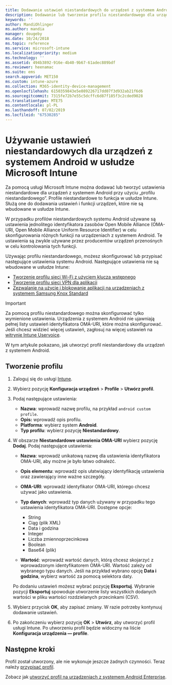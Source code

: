 ```yaml
---
title: Dodawanie ustawień niestandardowych do urządzeń z systemem Android w usłudze Microsoft Intune — Azure | Microsoft Docs
description: Dodawanie lub tworzenie profilu niestandardowego dla urządzeń z systemem Android w celu utworzenia profilu sieci Wi-Fi z kluczem wstępnym, utworzenia profilu sieci VPN dla aplikacji lub zezwalania na użycie bądź blokowanie aplikacji dla urządzeń z system Samsung Knox Standard w usłudze Microsoft Intune
keywords: ''
author: MandiOhlinger
ms.author: mandia
manager: dougeby
ms.date: 10/24/2018
ms.topic: reference
ms.service: microsoft-intune
ms.localizationpriority: medium
ms.technology: ''
ms.assetid: 494b3892-916e-4b40-9b67-61adec889bdf
ms.reviewer: heenamac
ms.suite: ems
search.appverid: MET150
ms.custom: intune-azure
ms.collection: M365-identity-device-management
ms.openlocfilehash: 6150359843e5e089226717dd07f3d932ab21f6d6
ms.sourcegitcommit: 7315fe72b7e55c5dcffc6d87f185f3c2cded9028
ms.translationtype: MTE75
ms.contentlocale: pl-PL
ms.lasthandoff: 07/02/2019
ms.locfileid: "67530285"
---
```

# <a name="use-custom-settings-for-android-devices-in-microsoft-intune"></a>Używanie ustawień niestandardowych dla urządzeń z systemem Android w usłudze Microsoft Intune

Za pomocą usługi Microsoft Intune można dodawać lub tworzyć ustawienia niestandardowe dla urządzeń z systemem Android przy użyciu „profilu niestandardowego”. Profile niestandardowe to funkcja w usłudze Intune. Służą one do dodawania ustawień i funkcji urządzeń, które nie są wbudowane w usłudze Intune.

W przypadku profilów niestandardowych systemu Android używane są ustawienia jednolitego identyfikatora zasobów Open Mobile Alliance (OMA-URI, Open Mobile Alliance Uniform Resource Identifier) w celu skonfigurowania różnych funkcji na urządzeniach z systemem Android. Te ustawienia są zwykle używane przez producentów urządzeń przenośnych w celu kontrolowania tych funkcji.

Używając profilu niestandardowego, możesz skonfigurować lub przypisać następujące ustawienia systemu Android. Następujące ustawienia nie są wbudowane w usłudze Intune:

- [Tworzenie profilu sieci Wi-Fi z użyciem klucza wstępnego](/intune/wi-fi-profile-shared-key)
- [Tworzenie profilu sieci VPN dla aplikacji](/intune/android-pulse-secure-per-app-vpn)
- [Zezwalanie na użycie i blokowanie aplikacji na urządzeniach z systemem Samsung Knox Standard](/intune/samsung-knox-apps-allow-block)

>[!IMPORTANT]
> Za pomocą profilu niestandardowego można skonfigurować tylko wymienione ustawienia. Urządzenia z systemem Android nie ujawniają pełnej listy ustawień identyfikatora OMA-URI, które można skonfigurować. Jeśli chcesz widzieć więcej ustawień, zagłosuj na więcej ustawień na [witrynie Intune Uservoice](https://microsoftintune.uservoice.com/forums/291681-ideas).

W tym artykule pokazano, jak utworzyć profil niestandardowy dla urządzeń z systemem Android.

## <a name="create-the-profile"></a>Tworzenie profilu

1. Zaloguj się do usługi [Intune](https://go.microsoft.com/fwlink/?linkid=2090973).
2. Wybierz pozycję **Konfiguracja urządzeń** > **Profile** > **Utwórz profil**.
3. Podaj następujące ustawienia:

    - **Nazwa**: wprowadź nazwę profilu, na przykład `android custom profile`.
    - **Opis:** wprowadź opis profilu.
    - **Platforma**: wybierz system **Android**.
    - **Typ profilu**: wybierz pozycję **Niestandardowy**.

4. W obszarze **Niestandardowe ustawienia OMA-URI** wybierz pozycję **Dodaj**. Podaj następujące ustawienia:

    - **Nazwa**: wprowadź unikatową nazwę dla ustawienia identyfikatora OMA-URI, aby możne je było łatwo odnaleźć.
    - **Opis elementu**: wprowadź opis ułatwiający identyfikację ustawienia oraz zawierający inne ważne szczegóły.
    - **OMA-URI**: wprowadź identyfikator OMA-URI, którego chcesz używać jako ustawienia.
    - **Typ danych**: wprowadź typ danych używany w przypadku tego ustawienia identyfikatora OMA-URI. Dostępne opcje:

      - String
      - Ciąg (plik XML)
      - Data i godzina
      - Integer
      - Liczba zmiennoprzecinkowa
      - Boolean
      - Base64 (plik)

    - **Wartość**: wprowadź wartość danych, którą chcesz skojarzyć z wprowadzonym identyfikatorem OMA-URI. Wartość zależy od wybranego typu danych. Jeśli na przykład wybrano opcję **Data i godzina**, wybierz wartość za pomocą selektora daty.

    Po dodaniu ustawień możesz wybrać pozycję **Eksportuj**. Wybranie pozycji **Eksportuj** spowoduje utworzenie listy wszystkich dodanych wartości w pliku wartości rozdzielanych przecinkami (CSV).

5. Wybierz przycisk **OK**, aby zapisać zmiany. W razie potrzeby kontynuuj dodawanie ustawień. 
6. Po zakończeniu wybierz pozycję **OK** > **Utwórz**, aby utworzyć profil usługi Intune. Po utworzeniu profil będzie widoczny na liście **Konfiguracja urządzenia — profile**.

## <a name="next-steps"></a>Następne kroki

Profil został utworzony, ale nie wykonuje jeszcze żadnych czynności. Teraz należy [przypisać profil](device-profile-assign.md).

Zobacz jak [utworzyć profil na urządzeniach z systemem Android Enterprise](custom-settings-android-for-work.md).

